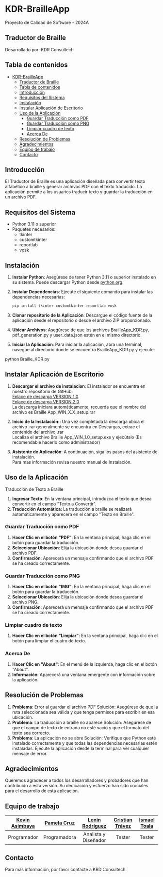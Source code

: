 # KDR-BrailleApp

Proyecto de Calidad de Software - 2024A

## Traductor de Braille

Desarrollado por: KDR Consultech

## Tabla de contenidos

- [KDR-BrailleApp](#kdr-brailleapp)
  - [Traductor de Braille](#traductor-de-braille)
  - [Tabla de contenidos](#tabla-de-contenidos)
  - [Introducción](#introducción)
  - [Requisitos del Sistema](#requisitos-del-sistema)
  - [Instalación](#instalación)
  - [Instalar Aplicación de Escritorio](#instalar-aplicación-de-escritorio)
  - [Uso de la Aplicación](#uso-de-la-aplicación)
    - [Guardar Traducción como PDF](#guardar-traducción-como-pdf)
    - [Guardar Traducción como PNG](#guardar-traducción-como-png)
    - [Limpiar cuadro de texto](#limpiar-cuadro-de-texto)
    - [Acerca De](#acerca-de)
  - [Resolución de Problemas](#resolución-de-problemas)
  - [Agradecimientos](#agradecimientos)
  - [Equipo de trabajo](#equipo-de-trabajo)
  - [Contacto](#contacto)

## Introducción

El Traductor de Braille es una aplicación diseñada para convertir texto alfabético a braille y generar archivos PDF con el texto traducido. La aplicación permite a los usuarios traducir texto y guardar la traducción en un archivo PDF.

## Requisitos del Sistema

- Python 3.11 o superior
- Paquetes necesarios:
  - tkinter
  - customtkinter
  - reportlab
  - vosk

## Instalación

1. **Instalar Python**: Asegúrese de tener Python 3.11 o superior instalado en su sistema. Puede descargar Python desde [python.org](https://www.python.org/).

2. **Instalar Dependencias**: Ejecute el siguiente comando para instalar las dependencias necesarias:

   ```bash
   pip install tkinter customtkinter reportlab vosk
   ```

3. **Clonar repositorio de la Aplicación**: Descargue el código fuente de la aplicación desde el repositorio o desde el archivo ZIP proporcionado.

4. **Ubicar Archivos**: Asegúrese de que los archivos BrailleApp_KDR.py, pdf_generation.py y user_data.json estén en el mismo directorio.

5. **Iniciar la Aplicación**: Para iniciar la aplicación, abra una terminal, navegue al directorio donde se encuentra BrailleApp_KDR.py y ejecute:

python Braille_KDR.py

## Instalar Aplicación de Escritorio

1. **Descargar el archivo de instalacion**: El instalador se encuentra en nuestro repositorio de GitHub: <br>
   [Enlace de descarga VERSION 1.0](https://github.com/KevinEpn/KDR-BrailleApp/raw/main/BrailleApp_WIN_1.0_setup.rar).<br>
   [Enlace de descarga VERSION 2.0](https://github.com/KevinEpn/KDR-BrailleApp/raw/main/BrailleApp_WIN_2.0_setup.rar).<br>
La descarga iniciara automáticamente, recuerda que el nombre del archivo es Braille App_WIN_X.X_setup.rar

1. **Inicio de la Instalación:**: Una vez completada la descarga ubica el archivo .rar generalmente se encuentra en Descargas, extrae el contenido del archivo .rar<br>
Localiza el archivo Braille App_WIN_1.0_setup.exe y ejecútalo (Es recomendable hacerlo como administrador)

1. **Asistente de Aplicación**: A continuación, siga los pasos del asistente de instalación.<br>
Para mas información revisa nuestro manual de Instalación.

## Uso de la Aplicación

Traducción de Texto a Braille

1. **Ingresar Texto**: En la ventana principal, introduzca el texto que desea convertir en el campo "Texto a Convertir".
2. **Traducción Automática**: La traducción a braille se realizará automáticamente y aparecerá en el campo "Texto en Braille".

### Guardar Traducción como PDF

1. **Hacer Clic en el botón "PDF"**: En la ventana principal, haga clic en el botón para guardar la traducción.
2. **Seleccionar Ubicación**: Elija la ubicación donde desea guardar el archivo PDF.
3. **Confirmación**: Aparecerá un mensaje confirmando que el archivo PDF se ha creado correctamente.

### Guardar Traducción como PNG

1. **Hacer Clic en el botón "IMG"**: En la ventana principal, haga clic en el botón para guardar la traducción.
2. **Seleccionar Ubicación**: Elija la ubicación donde desea guardar el archivo PNG.
3. **Confirmación**: Aparecerá un mensaje confirmando que el archivo PDF se ha creado correctamente.

### Limpiar cuadro de texto

1. **Hacer Clic en el botón "Limpiar"**: En la ventana principal, haga clic en el botón para limpiar el cuatro de texto.

### Acerca De

1. **Hacer Clic en "About"**: En el menú de la izquierda, haga clic en el botón "About".
2. **Información**: Aparecerá una ventana emergente con información sobre la aplicación.

## Resolución de Problemas

1. **Problema**: Error al guardar el archivo PDF
Solución: Asegúrese de que la ruta seleccionada sea válida y que tenga permisos para escribir en esa ubicación.
2. **Problema**: La traducción a braille no aparece
Solución: Asegúrese de que el campo de texto de entrada no esté vacío y que el formato del texto sea correcto.
3. **Problema**: La aplicación no se abre
Solución: Verifique que Python esté instalado correctamente y que todas las dependencias necesarias estén instaladas. Ejecute la aplicación desde la terminal para ver cualquier mensaje de error.

## Agradecimientos

Queremos agradecer a todos los desarrolladores y probadores que han contribuido a esta versión. Su dedicación y esfuerzo han sido cruciales para el desarrollo de esta aplicación.

## Equipo de trabajo

| [Kevin Asimbaya](https://github.com/KevinEpn) | [Pamela Cruz](https://github.com/Pamec7) | [Lenin Rodríguez](https://github.com/DarioRodriguez47) | [Cristian Trávez](https://github.com/CristianDTV) | [Ismael Toala](https://github.com/Ismaelt21) |
| :---: | :---: | :---: | :---: | :---: |
| Programador | Programadora | Analista y Diseñador | Tester | Tester |

## Contacto

 Para más información, por favor contacte a KRD Consultech.